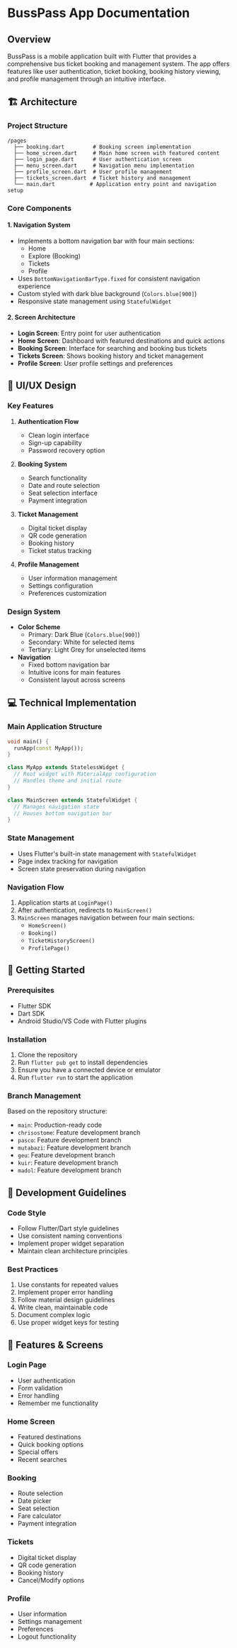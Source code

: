 # BussPass App Documentation

## Overview
BussPass is a mobile application built with Flutter that provides a comprehensive bus ticket booking and management system. The app offers features like user authentication, ticket booking, booking history viewing, and profile management through an intuitive interface.

## 🏗️ Architecture

### Project Structure
```
/pages
  ├── booking.dart         # Booking screen implementation
  ├── home_screen.dart     # Main home screen with featured content
  ├── login_page.dart      # User authentication screen
  ├── menu_screen.dart     # Navigation menu implementation
  ├── profile_screen.dart  # User profile management
  ├── tickets_screen.dart  # Ticket history and management
  └── main.dart           # Application entry point and navigation setup
```

### Core Components

#### 1. Navigation System
- Implements a bottom navigation bar with four main sections:
  - Home
  - Explore (Booking)
  - Tickets
  - Profile
- Uses `BottomNavigationBarType.fixed` for consistent navigation experience
- Custom styled with dark blue background (`Colors.blue[900]`)
- Responsive state management using `StatefulWidget`

#### 2. Screen Architecture
- **Login Screen**: Entry point for user authentication
- **Home Screen**: Dashboard with featured destinations and quick actions
- **Booking Screen**: Interface for searching and booking bus tickets
- **Tickets Screen**: Shows booking history and ticket management
- **Profile Screen**: User profile settings and preferences

## 🎨 UI/UX Design

### Key Features
1. **Authentication Flow**
   - Clean login interface
   - Sign-up capability
   - Password recovery option

2. **Booking System**
   - Search functionality
   - Date and route selection
   - Seat selection interface
   - Payment integration

3. **Ticket Management**
   - Digital ticket display
   - QR code generation
   - Booking history
   - Ticket status tracking

4. **Profile Management**
   - User information management
   - Settings configuration
   - Preferences customization

### Design System
- **Color Scheme**
  - Primary: Dark Blue (`Colors.blue[900]`)
  - Secondary: White for selected items
  - Tertiary: Light Grey for unselected items
- **Navigation**
  - Fixed bottom navigation bar
  - Intuitive icons for main features
  - Consistent layout across screens

## 💻 Technical Implementation

### Main Application Structure
```dart
void main() {
  runApp(const MyApp());
}

class MyApp extends StatelessWidget {
  // Root widget with MaterialApp configuration
  // Handles theme and initial route
}

class MainScreen extends StatefulWidget {
  // Manages navigation state
  // Houses bottom navigation bar
}
```

### State Management
- Uses Flutter's built-in state management with `StatefulWidget`
- Page index tracking for navigation
- Screen state preservation during navigation

### Navigation Flow
1. Application starts at `LoginPage()`
2. After authentication, redirects to `MainScreen()`
3. `MainScreen` manages navigation between four main sections:
   - `HomeScreen()`
   - `Booking()`
   - `TicketHistoryScreen()`
   - `ProfilePage()`

## 🚀 Getting Started

### Prerequisites
- Flutter SDK
- Dart SDK
- Android Studio/VS Code with Flutter plugins

### Installation
1. Clone the repository
2. Run `flutter pub get` to install dependencies
3. Ensure you have a connected device or emulator
4. Run `flutter run` to start the application

### Branch Management
Based on the repository structure:
- `main`: Production-ready code
- `chrisostome`: Feature development branch
- `pasco`: Feature development branch
- `mutabazi`: Feature development branch
- `geu`: Feature development branch
- `kuir`: Feature development branch
- `madol`: Feature development branch

## 🔧 Development Guidelines

### Code Style
- Follow Flutter/Dart style guidelines
- Use consistent naming conventions
- Implement proper widget separation
- Maintain clean architecture principles

### Best Practices
1. Use constants for repeated values
2. Implement proper error handling
3. Follow material design guidelines
4. Write clean, maintainable code
5. Document complex logic
6. Use proper widget keys for testing

## 📱 Features & Screens

### Login Page
- User authentication
- Form validation
- Error handling
- Remember me functionality

### Home Screen
- Featured destinations
- Quick booking options
- Special offers
- Recent searches

### Booking
- Route selection
- Date picker
- Seat selection
- Fare calculator
- Payment integration

### Tickets
- Digital ticket display
- QR code generation
- Booking history
- Cancel/Modify options

### Profile
- User information
- Settings management
- Preferences
- Logout functionality
